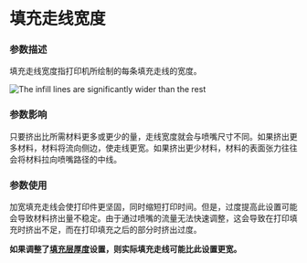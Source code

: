 填充走线宽度
====
### **参数描述**
填充走线宽度指打印机所绘制的每条填充走线的宽度。 

![The infill lines are significantly wider than the rest](../images/infill_line_width.png)

### **参数影响**
只要挤出比所需材料更多或更少的量，走线宽度就会与喷嘴尺寸不同。如果挤出更多材料，材料将流向侧边，使走线更宽。如果挤出更少材料，材料的表面张力往往会将材料拉向喷嘴路径的中线。

### **参数使用**
加宽填充走线会使打印件更坚固，同时缩短打印时间。但是，过度提高此设置可能会导致材料挤出量不稳定。由于通过喷嘴的流量无法快速调整，这会导致在打印填充时挤出不足，而在打印填充之后的部分时挤出过度。

**如果调整了[填充层厚度](../infill/infill_sparse_thickness.md)设置，则实际填充走线可能比此设置更宽。**
